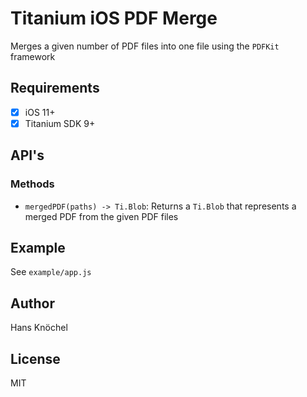 # Titanium iOS PDF Merge

Merges a given number of PDF files into one file using the `PDFKit` framework

## Requirements

- [x] iOS 11+
- [x] Titanium SDK 9+

## API's

### Methods

- `mergedPDF(paths) -> Ti.Blob`: Returns a `Ti.Blob` that represents a merged PDF from the given PDF files

## Example

See `example/app.js`

## Author

Hans Knöchel

## License

MIT
